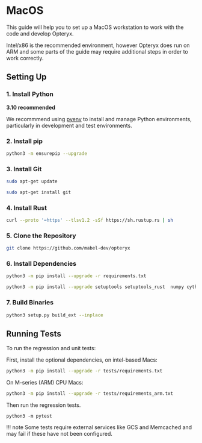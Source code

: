 # MacOS

This guide will help you to set up a MacOS workstation to work with the code and develop Opteryx.

Intel/x86 is the recommended environment, however Opteryx does run on ARM and some parts of the guide may require additional steps in order to work correctly.

## Setting Up

### 1. Install Python 

**3.10 recommended**

We recommmend using [pyenv](https://github.com/pyenv/pyenv) to install and manage Python environments, particularly in development and test environments.

### 2. Install pip   

~~~bash
python3 -m ensurepip --upgrade
~~~

### 3. Install Git   

~~~bash
sudo apt-get update
~~~

~~~bash
sudo apt-get install git
~~~

### 4. Install Rust

~~~bash
curl --proto '=https' --tlsv1.2 -sSf https://sh.rustup.rs | sh
~~~

### 5. Clone the Repository    

~~~bash
git clone https://github.com/mabel-dev/opteryx
~~~

### 6. Install Dependencies   

~~~bash
python3 -m pip install --upgrade -r requirements.txt
~~~

~~~bash
python3 -m pip install --upgrade setuptools setuptools_rust  numpy cython
~~~

### 7. Build Binaries   

~~~bash
python3 setup.py build_ext --inplace
~~~

## Running Tests

To run the regression and unit tests:

First, install the optional dependencies, on intel-based Macs:

~~~bash
python3 -m pip install --upgrade -r tests/requirements.txt
~~~

On M-series (ARM) CPU Macs:

~~~bash
python3 -m pip install --upgrade -r tests/requirements_arm.txt
~~~


Then run the regression tests.

~~~
python3 -m pytest
~~~

!!! note
    Some tests require external services like GCS and Memcached and may fail if these have not been configured.